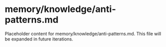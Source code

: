# memory/knowledge/anti-patterns.md

Placeholder content for memory/knowledge/anti-patterns.md. This file will be expanded in future iterations.